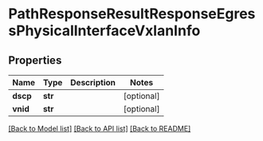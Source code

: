 # PathResponseResultResponseEgressPhysicalInterfaceVxlanInfo

## Properties
Name | Type | Description | Notes
------------ | ------------- | ------------- | -------------
**dscp** | **str** |  | [optional] 
**vnid** | **str** |  | [optional] 

[[Back to Model list]](../README.md#documentation-for-models) [[Back to API list]](../README.md#documentation-for-api-endpoints) [[Back to README]](../README.md)


